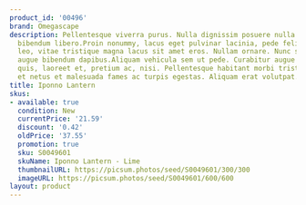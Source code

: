 ```yaml
---
product_id: '00496'
brand: Omegascape
description: Pellentesque viverra purus. Nulla dignissim posuere nulla. In semper
  bibendum libero.Proin nonummy, lacus eget pulvinar lacinia, pede felis dignissim
  leo, vitae tristique magna lacus sit amet eros. Nullam ornare. Nunc sed lacus at
  augue bibendum dapibus.Aliquam vehicula sem ut pede. Curabitur augue lorem, dapibus
  quis, laoreet et, pretium ac, nisi. Pellentesque habitant morbi tristique senectus
  et netus et malesuada fames ac turpis egestas. Aliquam erat volutpat.
title: Iponno Lantern
skus:
- available: true
  condition: New
  currentPrice: '21.59'
  discount: '0.42'
  oldPrice: '37.55'
  promotion: true
  sku: S0049601
  skuName: Iponno Lantern - Lime
  thumbnailURL: https://picsum.photos/seed/S0049601/300/300
  imageURL: https://picsum.photos/seed/S0049601/600/600
layout: product
---
```

